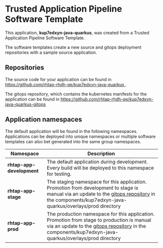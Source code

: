 # Trusted Application Pipeline Software Template

This application, **kup7edxyn-java-quarkus**, was created from a Trusted Application Pipeline Software Template.

The software templates create a new source and gitops deployment repositories with a sample source application. 

## Repositories

The source code for your application can be found in [https://github.com/rhtap-rhdh-qe/kup7edxyn-java-quarkus ](https://github.com/rhtap-rhdh-qe/kup7edxyn-java-quarkus ).
 
The gitops repository, which contains the kubernetes manifests for the application can be found in 
[https://github.com/rhtap-rhdh-qe/kup7edxyn-java-quarkus-gitops ](https://github.com/rhtap-rhdh-qe/kup7edxyn-java-quarkus-gitops ) 

## Application namespaces 

The default application will be found in the following namespaces. Applications can be deployed into unique namespaces or multiple software templates can also bet generated into the same group namespaces.  

|  Namespace   |  Description   |  
| -------- | -------- |   
| **rhtap-app-development** | The default application during development. Every build will be deployed to this namespace for testing. | 
| **rhtap-app-stage** | The staging namespace for this application. Promotion from development to stage is manual via an update to the [gitops repository](https://github.com/rhtap-rhdh-qe/kup7edxyn-java-quarkus-gitops ) in the components/kup7edxyn-java-quarkus/overlays/prod directory |  
| **rhtap-app-prod** | The production namespace for this application. Promotion from stage to production is manual via an update to the [gitops repository](https://github.com/rhtap-rhdh-qe/kup7edxyn-java-quarkus-gitops ) in the components/kup7edxyn-java-quarkus/overlays/prod directory | 